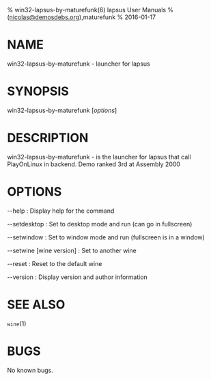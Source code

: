 % win32-lapsus-by-maturefunk(6) lapsus User Manuals
%  (nicolas@demosdebs.org),maturefunk
% 2016-01-17

# NAME
win32-lapsus-by-maturefunk - launcher for lapsus

# SYNOPSIS
win32-lapsus-by-maturefunk [*options*]

# DESCRIPTION
win32-lapsus-by-maturefunk - is the launcher for lapsus that call PlayOnLinux in backend.
Demo ranked 3rd at Assembly 2000

# OPTIONS
\--help
:   Display help for the command

\--setdesktop
:   Set to desktop mode and run (can go in fullscreen)

\--setwindow
:   Set to window mode and run (fullscreen is in a window)

\--setwine [wine version]
:   Set to another wine

\--reset
:   Reset to the default wine

\--version
:   Display version and author information

# SEE ALSO
`wine`(1)

# BUGS
No known bugs.

